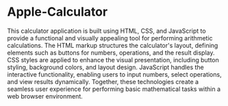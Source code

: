 # Apple-Calculator
This calculator application is built using HTML, CSS, and JavaScript to provide a functional and visually appealing tool for performing arithmetic calculations. The HTML markup structures the calculator's layout, defining elements such as buttons for numbers, operations, and the result display. CSS styles are applied to enhance the visual presentation, including button styling, background colors, and layout design. JavaScript handles the interactive functionality, enabling users to input numbers, select operations, and view results dynamically. Together, these technologies create a seamless user experience for performing basic mathematical tasks within a web browser environment.
